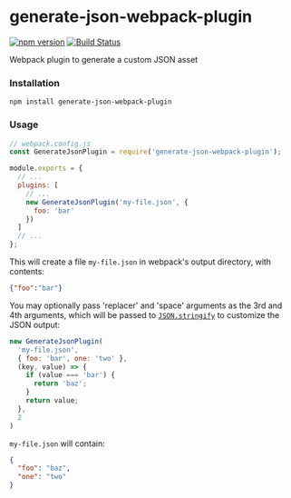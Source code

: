 # generate-json-webpack-plugin
[![npm version](https://img.shields.io/npm/v/generate-json-webpack-plugin.svg)](https://www.npmjs.com/package/generate-json-webpack-plugin)
[![Build Status](https://travis-ci.org/elliottsj/generate-json-webpack-plugin.svg?branch=master)](https://travis-ci.org/elliottsj/generate-json-webpack-plugin)

Webpack plugin to generate a custom JSON asset

### Installation

```shell
npm install generate-json-webpack-plugin
```

### Usage

```js
// webpack.config.js
const GenerateJsonPlugin = require('generate-json-webpack-plugin');

module.exports = {
  // ...
  plugins: [
    // ...
    new GenerateJsonPlugin('my-file.json', {
      foo: 'bar'
    })
  ]
  // ...
};
```

This will create a file `my-file.json` in webpack's output directory, with contents:
```json
{"foo":"bar"}
```

You may optionally pass 'replacer' and 'space' arguments as the 3rd and 4th arguments, which will be passed to [`JSON.stringify`](https://developer.mozilla.org/en-US/docs/Web/JavaScript/Reference/Global_Objects/JSON/stringify) to customize the JSON output:

```js
new GenerateJsonPlugin(
  'my-file.json',
  { foo: 'bar', one: 'two' },
  (key, value) => {
    if (value === 'bar') {
      return 'baz'; 
    }
    return value;
  },
  2
)
```

`my-file.json` will contain:
```json
{
  "foo": "baz",
  "one": "two"
}
```
